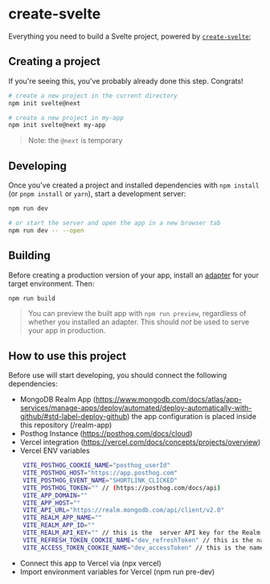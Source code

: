 # create-svelte

Everything you need to build a Svelte project, powered by [`create-svelte`](https://github.com/sveltejs/kit/tree/master/packages/create-svelte);

## Creating a project

If you're seeing this, you've probably already done this step. Congrats!

```bash
# create a new project in the current directory
npm init svelte@next

# create a new project in my-app
npm init svelte@next my-app
```

> Note: the `@next` is temporary

## Developing

Once you've created a project and installed dependencies with `npm install` (or `pnpm install` or `yarn`), start a development server:

```bash
npm run dev

# or start the server and open the app in a new browser tab
npm run dev -- --open
```

## Building

Before creating a production version of your app, install an [adapter](https://kit.svelte.dev/docs#adapters) for your target environment. Then:

```bash
npm run build
```

> You can preview the built app with `npm run preview`, regardless of whether you installed an adapter. This should _not_ be used to serve your app in production.

## How to use this project

Before use will start developing, you should connect the following dependencies:

- MongoDB Realm App (https://www.mongodb.com/docs/atlas/app-services/manage-apps/deploy/automated/deploy-automatically-with-github/#std-label-deploy-github) the app configuration is placed inside this repository (/realm-app)
- Posthog Instance (https://posthog.com/docs/cloud)
- Vercel integration (https://vercel.com/docs/concepts/projects/overview)
- Vercel ENV variables

```bash
    VITE_POSTHOG_COOKIE_NAME="posthog_userId"
    VITE_POSTHOG_HOST="https://app.posthog.com"
    VITE_POSTHOG_EVENT_NAME="SHORTLINK_CLICKED"
    VITE_POSTHOG_TOKEN="" // (https://posthog.com/docs/api)
    VITE_APP_DOMAIN=""
    VITE_APP_HOST=""
    VITE_API_URL="https://realm.mongodb.com/api/client/v2.0"
    VITE_REALM_APP_NAME=""
    VITE_REALM_APP_ID=""
    VITE_REALM_API_KEY="" // this is the  server API key for the Realm App (https://www.mongodb.com/docs/atlas/app-services/authentication/api-key/)
    VITE_REFRESH_TOKEN_COOKIE_NAME="dev_refreshToken" // this is the name of the cookie that will be used to store the refresh token (e.g. for preview branches you can use "stage_refreshToken", for production "refreshToken")
    VITE_ACCESS_TOKEN_COOKIE_NAME="dev_accessToken" // this is the name of the cookie that will be used to store the refresh token (e.g. for preview branches you can use "stage_accessToken", for production "accessToken")
```

- Connect this app to Vercel via (npx vercel)
- Import environment variables for Vercel (npm run pre-dev)
